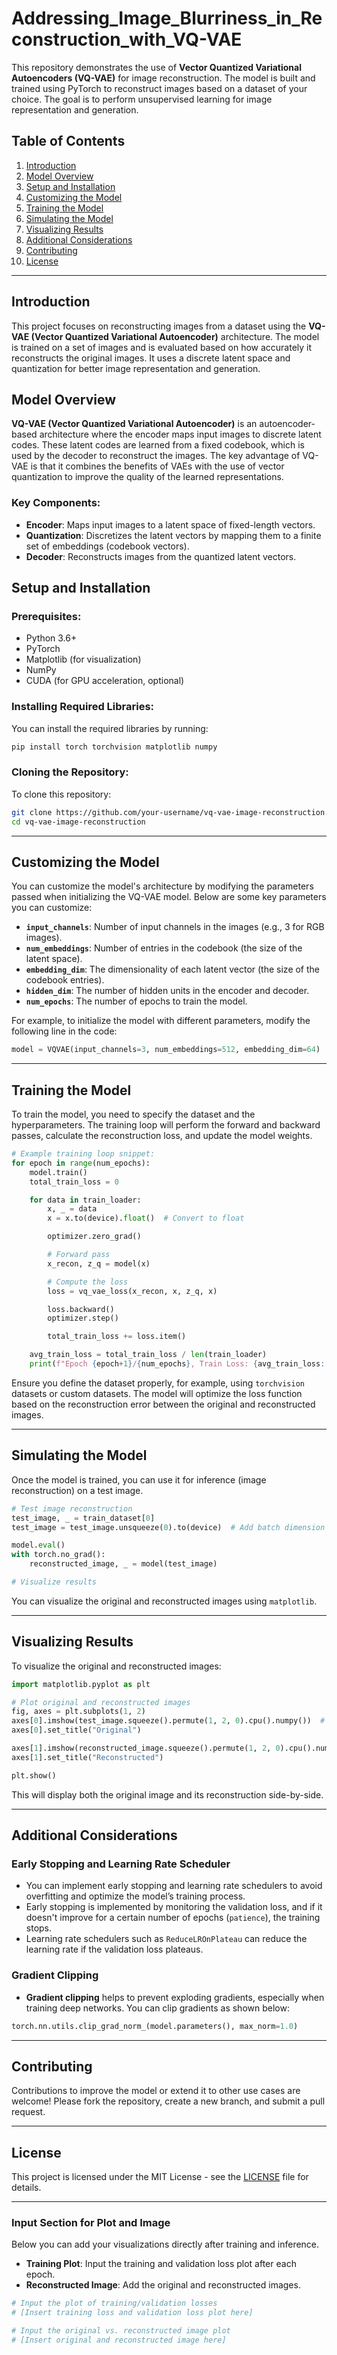 # Addressing_Image_Blurriness_in_Reconstruction_with_VQ-VAE

This repository demonstrates the use of **Vector Quantized Variational Autoencoders (VQ-VAE)** for image reconstruction. The model is built and trained using PyTorch to reconstruct images based on a dataset of your choice. The goal is to perform unsupervised learning for image representation and generation.

## Table of Contents

1. [Introduction](#introduction)
2. [Model Overview](#model-overview)
3. [Setup and Installation](#setup-and-installation)
4. [Customizing the Model](#customizing-the-model)
5. [Training the Model](#training-the-model)
6. [Simulating the Model](#simulating-the-model)
7. [Visualizing Results](#visualizing-results)
8. [Additional Considerations](#additional-considerations)
9. [Contributing](#contributing)
10. [License](#license)

---

## Introduction

This project focuses on reconstructing images from a dataset using the **VQ-VAE (Vector Quantized Variational Autoencoder)** architecture. The model is trained on a set of images and is evaluated based on how accurately it reconstructs the original images. It uses a discrete latent space and quantization for better image representation and generation.

## Model Overview

**VQ-VAE (Vector Quantized Variational Autoencoder)** is an autoencoder-based architecture where the encoder maps input images to discrete latent codes. These latent codes are learned from a fixed codebook, which is used by the decoder to reconstruct the images. The key advantage of VQ-VAE is that it combines the benefits of VAEs with the use of vector quantization to improve the quality of the learned representations.

### Key Components:
- **Encoder**: Maps input images to a latent space of fixed-length vectors.
- **Quantization**: Discretizes the latent vectors by mapping them to a finite set of embeddings (codebook vectors).
- **Decoder**: Reconstructs images from the quantized latent vectors.

## Setup and Installation

### Prerequisites:
- Python 3.6+
- PyTorch
- Matplotlib (for visualization)
- NumPy
- CUDA (for GPU acceleration, optional)

### Installing Required Libraries:

You can install the required libraries by running:

```bash
pip install torch torchvision matplotlib numpy
```

### Cloning the Repository:

To clone this repository:

```bash
git clone https://github.com/your-username/vq-vae-image-reconstruction.git
cd vq-vae-image-reconstruction
```

---

## Customizing the Model

You can customize the model's architecture by modifying the parameters passed when initializing the VQ-VAE model. Below are some key parameters you can customize:

- **`input_channels`**: Number of input channels in the images (e.g., 3 for RGB images).
- **`num_embeddings`**: Number of entries in the codebook (the size of the latent space).
- **`embedding_dim`**: The dimensionality of each latent vector (the size of the codebook entries).
- **`hidden_dim`**: The number of hidden units in the encoder and decoder.
- **`num_epochs`**: The number of epochs to train the model.

For example, to initialize the model with different parameters, modify the following line in the code:

```python
model = VQVAE(input_channels=3, num_embeddings=512, embedding_dim=64)
```

---

## Training the Model

To train the model, you need to specify the dataset and the hyperparameters. The training loop will perform the forward and backward passes, calculate the reconstruction loss, and update the model weights.

```python
# Example training loop snippet:
for epoch in range(num_epochs):
    model.train()
    total_train_loss = 0

    for data in train_loader:
        x, _ = data
        x = x.to(device).float()  # Convert to float

        optimizer.zero_grad()

        # Forward pass
        x_recon, z_q = model(x)

        # Compute the loss
        loss = vq_vae_loss(x_recon, x, z_q, x)

        loss.backward()
        optimizer.step()

        total_train_loss += loss.item()

    avg_train_loss = total_train_loss / len(train_loader)
    print(f"Epoch {epoch+1}/{num_epochs}, Train Loss: {avg_train_loss:.4f}")
```

Ensure you define the dataset properly, for example, using `torchvision` datasets or custom datasets. The model will optimize the loss function based on the reconstruction error between the original and reconstructed images.

---

## Simulating the Model

Once the model is trained, you can use it for inference (image reconstruction) on a test image.

```python
# Test image reconstruction
test_image, _ = train_dataset[0]
test_image = test_image.unsqueeze(0).to(device)  # Add batch dimension

model.eval()
with torch.no_grad():
    reconstructed_image, _ = model(test_image)

# Visualize results
```

You can visualize the original and reconstructed images using `matplotlib`.

---

## Visualizing Results

To visualize the original and reconstructed images:

```python
import matplotlib.pyplot as plt

# Plot original and reconstructed images
fig, axes = plt.subplots(1, 2)
axes[0].imshow(test_image.squeeze().permute(1, 2, 0).cpu().numpy())  # Original image
axes[0].set_title("Original")

axes[1].imshow(reconstructed_image.squeeze().permute(1, 2, 0).cpu().numpy())  # Reconstructed image
axes[1].set_title("Reconstructed")

plt.show()
```

This will display both the original image and its reconstruction side-by-side.

---

## Additional Considerations

### Early Stopping and Learning Rate Scheduler
- You can implement early stopping and learning rate schedulers to avoid overfitting and optimize the model’s training process. 
- Early stopping is implemented by monitoring the validation loss, and if it doesn't improve for a certain number of epochs (`patience`), the training stops.
- Learning rate schedulers such as `ReduceLROnPlateau` can reduce the learning rate if the validation loss plateaus.

### Gradient Clipping
- **Gradient clipping** helps to prevent exploding gradients, especially when training deep networks. You can clip gradients as shown below:
```python
torch.nn.utils.clip_grad_norm_(model.parameters(), max_norm=1.0)
```

---

## Contributing

Contributions to improve the model or extend it to other use cases are welcome! Please fork the repository, create a new branch, and submit a pull request.

---

## License

This project is licensed under the MIT License - see the [LICENSE](LICENSE) file for details.

---

### Input Section for Plot and Image

Below you can add your visualizations directly after training and inference.

- **Training Plot**: Input the training and validation loss plot after each epoch.
- **Reconstructed Image**: Add the original and reconstructed images.

```python
# Input the plot of training/validation losses
# [Insert training loss and validation loss plot here]

# Input the original vs. reconstructed image plot
# [Insert original and reconstructed image here]
```